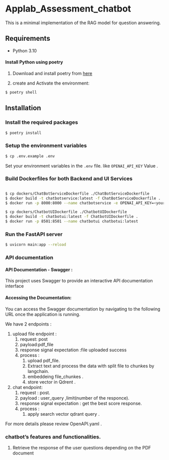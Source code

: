 # Applab_Assessment_chatbot

This is a minimal implementation of the RAG model for question answering.

## Requirements

- Python 3.10

#### Install Python using poetry

1) Download and install poetry from [here](https://pypi.org/project/poetry/)

2) create and Activate the environment:
```bash
$ poetry shell 
``` 


## Installation

### Install the required packages

```bash
$ poetry install
```

### Setup the environment variables

```bash
$ cp .env.example .env
```

Set your environment variables in the `.env` file. like `OPENAI_API_KEY` Value . 


### Build Dockerfiles for both Backend and UI Services
```bash

$ cp dockers/ChatBotServiceDockerfile ./ChatBotServiceDockerfile
$ docker build -t chatbotservice:latest -f ChatBotServiceDockerfile .
$ docker run -p 8000:8000 --name chatbotservice -e OPENAI_API_KEY=<your_api_key> chatbotservice:latest

$ cp dockers/ChatbotUIDockerfile ./ChatbotUIDockerfile
$ docker build -t chatbotui:latest -f ChatbotUIDockerfile .
$ docker run -p 8501:8501 --name chatbotui chatbotui:latest

```

### Run the FastAPI server 
```bash
$ uvicorn main:app --reload  
```

### API documentation
#### API Documentation - Swagger : 
This project uses Swagger to provide an interactive API documentation interface 
#### Accessing the Documentation:  
You can access the Swagger documentation by navigating to the following URL once the application is running. 

We have 2 endpoints :
1) upload file endpoint :
    1) request: post
    2) payload:pdf_file
    3) response signal expectation :file uploaded success 
    4) process :
        1) upload pdf_file.
        2) Extract text and process the data with split file to chunkes by langchain.
        3) embeddeing file_chunkes .
        4) store vector in Qdrent .
2) chat endpoint: 
    1) request : post.
    2) payload : user_query ,limit(number of the responce).
    3) response signal expectation : get the best score response.
    4) process : 
        1) apply search vector qdrant query .  

For more details please review OpenAPI.yaml .


### chatbot’s features and functionalities.  
1) Retrieve the response of the user questions depending on the PDF document  





